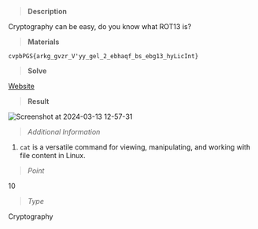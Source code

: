 > **Description**

Cryptography can be easy, do you know what ROT13 is?


> **Materials**

`cvpbPGS{arkg_gvzr_V'yy_gel_2_ebhaqf_bs_ebg13_hyLicInt}`


> **Solve**

[Website](https://rot13.com/)


> **Result**

![Screenshot at 2024-03-13 12-57-31](https://github.com/Yorkulov/Capture-The-Flag/assets/102275892/32fe7390-cd29-49f7-ab36-bf53554501b9)


> _Additional Information_ 

1. `cat` is a versatile command for viewing, manipulating, and working with file content in Linux.

> _Point_

10

> _Type_

Cryptography
